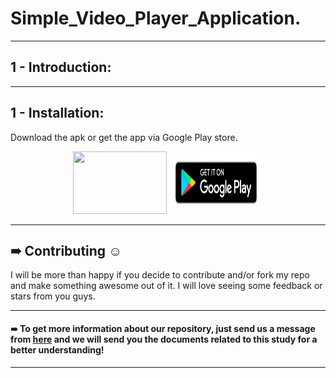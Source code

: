 # Simple_Video_Player_Application.

***
## 1 - Introduction:


***
## 1 - Installation:

Download the apk or get the app via Google Play store.

<p  href="url" align="center"  >
  <img src="hhttps://github.com/AhmedSamirScience/Simple_Video_Player_Application./blob/main/apkpic.png" height="100" width="150"  />
 <img src="https://github.com/AhmedSamirScience/Simple_Video_Player_Application./blob/main/playstorelogo.png" height="100" width="150" /> 
</p>
 
 
***
## ➠ Contributing ☺
I will be more than happy if you decide to contribute and/or fork my repo and make something awesome out of it. I will love seeing some feedback or stars from you guys.

***
#### ➠ To get more information about our repository, just send us a message from [here](https://www.linkedin.com/in/ahmedsamir13/) and we will send you the documents related to this study for a better understanding!
 
***
